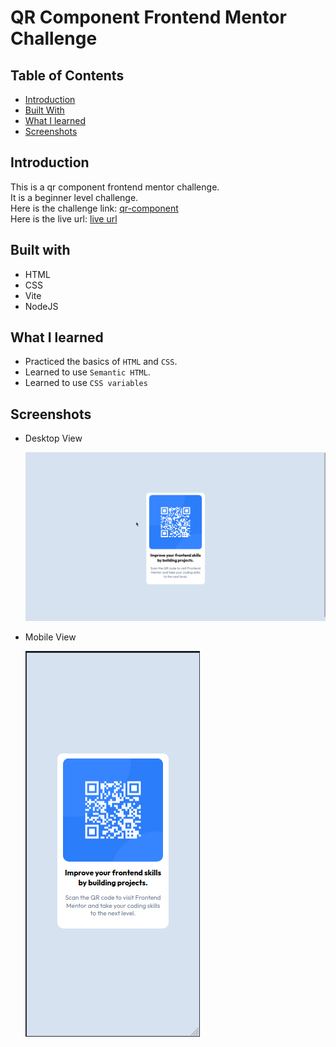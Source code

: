 # QR Component Frontend Mentor Challenge

## Table of Contents

- [Introduction](#introduction)
- [Built With](#built-with)
- [What I learned](#what-i-learned)
- [Screenshots](#screenshots)

## Introduction

This is a qr component frontend mentor challenge.\
It is a beginner level challenge.\
Here is the challenge link: [qr-component](https://www.frontendmentor.io/challenges/qr-code-component-iux_sIO_H)\
Here is the live url: [live url](https://qr-code-component-lac-nine.vercel.app/)

## Built with

- HTML
- CSS
- Vite
- NodeJS

## What I learned

- Practiced the basics of `HTML` and `CSS`.
- Learned to use `Semantic HTML`.
- Learned to use `CSS variables`

## Screenshots

- Desktop View

  ![Desktop View](doc/images/desktop-view.png)

- Mobile View

  ![Mobile View](doc/images/mobile-view.png)
